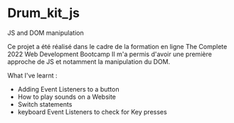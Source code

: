 # Drum_kit_js
 JS and DOM manipulation
 
 Ce projet a été réalisé dans le cadre de la formation en ligne The Complete 2022 Web Development Bootcamp
Il m'a permis d'avoir une première approche de JS et notamment la manipulation du DOM.

What I've learnt :
 - Adding Event Listeners to a button
 - How to play sounds on a Website
 - Switch statements
 - keyboard Event Listeners to check for Key presses
